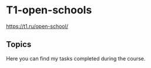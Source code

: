 
# T1-open-schools
https://t1.ru/open-school/
## Topics
Here you can find my tasks completed during the course.
